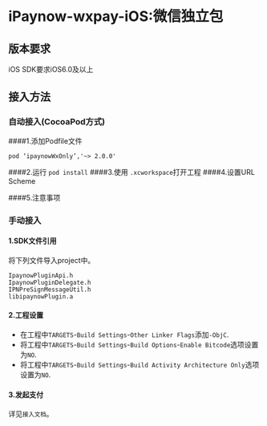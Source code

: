 # iPaynow-wxpay-iOS:微信独立包
## 版本要求
iOS SDK要求iOS6.0及以上

## 接入方法

### 自动接入(CocoaPod方式)
####1.添加Podfile文件
```
pod ‘ipaynowWxOnly’,'~> 2.0.0'
```
####2.运行 `pod install`
####3.使用 `.xcworkspace`打开工程
####4.设置URL Scheme

####5.注意事项





### 手动接入
#### 1.SDK文件引用
将下列文件导入project中。

```
IpaynowPluginApi.h
IpaynowPluginDelegate.h
IPNPreSignMessageUtil.h
libipaynowPlugin.a
```
#### 2.工程设置
* 在工程中`TARGETS`-`Build Settings`-`Other Linker Flags`添加`-ObjC`.
* 将工程中`TARGETS`-`Build Settings`-`Build Options`-`Enable Bitcode`选项设置为`NO`.
* 将工程中`TARGETS`-`Build Settings`-`Build Activity Architecture Only`选项设置为`NO`.

#### 3.发起支付
详见`接入文档`。

